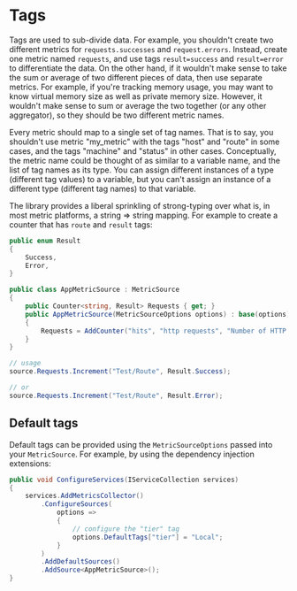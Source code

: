 # Tags

Tags are used to sub-divide data. For example, you shouldn't create two different metrics for `requests.successes` and `request.errors`. Instead, create one metric named `requests`, and use tags `result=success` and `result=error` to differentiate the data. On the other hand, if it wouldn't make sense to take the sum or average of two different pieces of data, then use separate metrics. For example, if you're tracking memory usage, you may want to know virtual memory size as well as private memory size. However, it wouldn't make sense to sum or average the two together (or any other aggregator), so they should be two different metric names.

Every metric should map to a single set of tag names. That is to say, you shouldn't use metric "my_metric" with the tags "host" and "route" in some cases, and the tags "machine" and "status" in other cases. Conceptually, the metric name could be thought of as similar to a variable name, and the list of tag names as its type. You can assign different instances of a type (different tag values) to a variable, but you can't assign an instance of a different type (different tag names) to that variable.

The library provides a liberal sprinkling of strong-typing over what is, in most metric platforms, a string => string mapping. For example to create a counter that has `route` and `result` tags:

```csharp
public enum Result
{
    Success,
    Error,
}

public class AppMetricSource : MetricSource
{
    public Counter<string, Result> Requests { get; }
    public AppMetricSource(MetricSourceOptions options) : base(options)
    {
        Requests = AddCounter("hits", "http requests", "Number of HTTP requests to the application", new MetricTag<string>("route"), new MetricTag<Result>("result"));
    }
}

// usage
source.Requests.Increment("Test/Route", Result.Success);

// or
source.Requests.Increment("Test/Route", Result.Error);
```

## Default tags

Default tags can be provided using the `MetricSourceOptions` passed into your `MetricSource`. For example, by using the dependency injection extensions:

```csharp
public void ConfigureServices(IServiceCollection services)
{
    services.AddMetricsCollector()
        .ConfigureSources(
            options =>
            {
                // configure the "tier" tag
                options.DefaultTags["tier"] = "Local";
            }
        )
        .AddDefaultSources()
        .AddSource<AppMetricSource>();
}
```